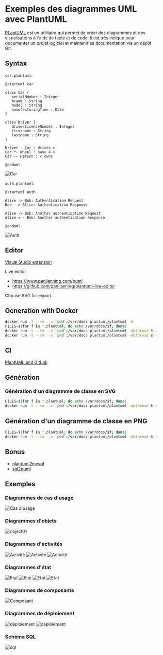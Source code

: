# Exemples des diagrammes UML avec PlantUML

[PLantUML](https://plantuml.com/fr/) est un utilitaire qui permet de créer des diagrammes et des visualisations à l'aide de texte et de code. Il est très indiqué pour documenter un projet logiciel et maintenir sa documentation via un dépôt Git.

## Syntax

`car.plantuml`:
```plantuml
@startuml car

class Car {
   serialNumber : Integer
   brand : String
   model : String
   manufacturingTime : Date
}

class Driver {
   driverLicenseNumber : Integer
   firstname : String
   lastname : String
}

Driver - Car : drives >
Car *- Wheel : have 4 >
Car -- Person : < owns

@enduml
```

![Car](./car.png)


`auth.plantuml`:
```plantuml
@startuml auth

Alice -> Bob: Authentication Request
Bob --> Alice: Authentication Response

Alice -> Bob: Another authentication Request
Alice <-- Bob: Another authentication Response

@enduml
```

![Auth](./auth.png)


## Editor

[Visual Studio extension](https://marketplace.visualstudio.com/items?itemName=jebbs.plantuml)

Live editor
* https://www.panjianning.com/puml
* https://github.com/panjianning/plantuml-live-editor

Choose SVG for export

## Generation with Docker 

```bash
docker run -t --rm  -v `pwd`:/var/docs plantuml/plantuml -h
FILES=$(for f in *.plantuml; do echo /var/docs/$f; done)
docker run -t --rm  -v `pwd`:/var/docs plantuml/plantuml -nbthread 8 -tsvg -o /var/docs $FILES
docker run -t --rm  -v `pwd`:/var/docs plantuml/plantuml -nbthread 8 -tpng -o /var/docs $FILES
```

## CI

[PlantUML and GitLab](https://docs.gitlab.com/ee/administration/integration/plantuml.html)

## Génération

### Génération d'un diagramme de classe en SVG

```bash
FILES=$(for f in *.plantuml; do echo /var/docs/$f; done)
docker run -t --rm  -v `pwd`:/var/docs plantuml/plantuml -nbthread 8 -tsvg -o /var/docs $FILES
```


## Génération d'un diagramme de classe en PNG
```bash
FILES=$(for f in *.plantuml; do echo /var/docs/$f; done)
docker run -t --rm  -v `pwd`:/var/docs plantuml/plantuml -nbthread 8 -tpng -o /var/docs $FILES
```

## Bonus
* [plantuml2mysql](https://github.com/grafov/plantuml2mysql)
* [sql2puml](https://github.com/bmrussell/sql2puml)

## Exemples

### Diagrammes de cas d'usage

![Cas d'usage](./usecase.png)

### Diagrammes d'objets

![object01](./object01.png)

### Diagrammes d'activités

![Activité](./activity01.png)
![Activité](./activity02.png)
![Activité](./activity03.png)

### Diagrammes d'état

![Etat](./state01.png)
![Etat](./state02.png)
![Etat](./state03.png)
![Etat](./state04.png)

### Diagrammes de composants

![Composant](./component.png)

### Diagrammes de déploiement

![déploiement](./deployment01.png)
![déploiement](./deployment02.png)

### Schéma SQL

![sql](./sql01.png)
